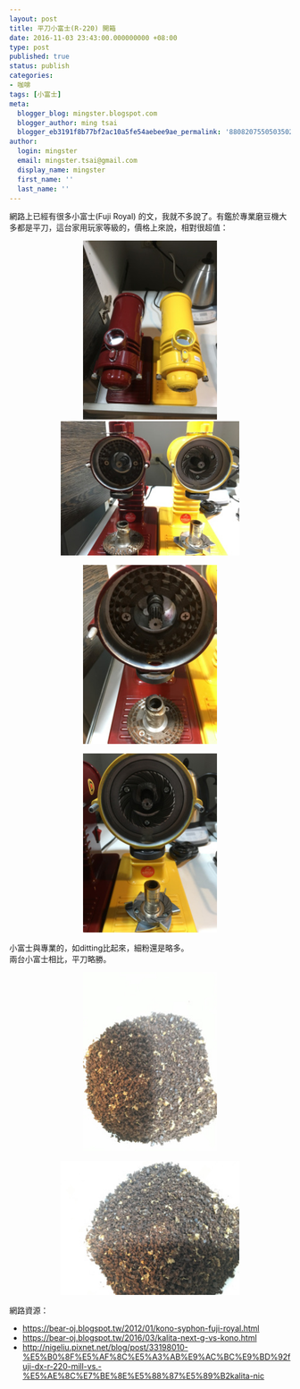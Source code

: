 ```yaml
---
layout: post
title: 平刀小富士(R-220) 開箱
date: 2016-11-03 23:43:00.000000000 +08:00
type: post
published: true
status: publish
categories:
- 咖啡
tags: [小富士]
meta:
  blogger_blog: mingster.blogspot.com
  blogger_author: ming tsai
  blogger_eb3191f8b77bf2ac10a5fe54aebee9ae_permalink: '8808207550503502590'
author:
  login: mingster
  email: mingster.tsai@gmail.com
  display_name: mingster
  first_name: ''
  last_name: ''
---
```

<p>網路上已經有很多小富士(Fuji Royal) 的文，我就不多說了。有鑑於專業磨豆機大多都是平刀，這台家用玩家等級的，價格上來說，相對很超值：</p>
<div class="separator" style="clear:both;text-align:center;"><a href="https://mingster.files.wordpress.com/2016/11/16efa-img_1047.jpg" style="margin-left:1em;margin-right:1em;"><img border="0" height="320" src="/img/16efa-img_1047.jpg?w=225" width="240" /></a></div>
<div class="separator" style="clear:both;text-align:center;"><a href="https://mingster.files.wordpress.com/2016/11/3260f-img_1042.jpg" style="margin-left:1em;margin-right:1em;"><img border="0" height="240" src="/img/3260f-img_1042.jpg?w=300" width="320" /></a></div>
<p>
<div class="separator" style="clear:both;text-align:center;"><a href="https://mingster.files.wordpress.com/2016/11/d3a36-img_1043.jpg" style="margin-left:1em;margin-right:1em;"><img border="0" height="320" src="/img/d3a36-img_1043.jpg?w=225" width="240" /></a></div>
<p>
<div class="separator" style="clear:both;text-align:center;"><a href="https://mingster.files.wordpress.com/2016/11/6299c-img_1044.jpg" style="margin-left:1em;margin-right:1em;"><img border="0" height="320" src="/img/6299c-img_1044.jpg?w=225" width="240" /></a></div>
<div class="separator" style="clear:both;text-align:center;"></div>
<div class="separator" style="clear:both;text-align:center;"></div>
<p>小富士與專業的，如ditting比起來，細粉還是略多。<br />兩台小富士相比，平刀略勝。
<div class="separator" style="clear:both;text-align:center;"><a href="https://mingster.files.wordpress.com/2016/11/90d9d-img_1050.jpg" style="margin-left:1em;margin-right:1em;"><img border="0" height="320" src="/img/90d9d-img_1050.jpg?w=225" width="240" /></a></div>
<p>
<div class="separator" style="clear:both;text-align:center;"><a href="https://mingster.files.wordpress.com/2016/11/6d6e2-img_1051.jpg" style="margin-left:1em;margin-right:1em;"><img border="0" height="240" src="/img/6d6e2-img_1051.jpg?w=300" width="320" /></a></div>
<div class="separator" style="clear:both;text-align:center;"></div>
<p>網路資源：
<ul>
<li><a href="https://bear-oj.blogspot.tw/2012/01/kono-syphon-fuji-royal.html">https://bear-oj.blogspot.tw/2012/01/kono-syphon-fuji-royal.html</a></li>
<li><a href="https://bear-oj.blogspot.tw/2016/03/kalita-next-g-vs-kono.html">https://bear-oj.blogspot.tw/2016/03/kalita-next-g-vs-kono.html</a></li>
<li><a href="http://nigeliu.pixnet.net/blog/post/33198010-%E5%B0%8F%E5%AF%8C%E5%A3%AB%E9%AC%BC%E9%BD%92fuji-dx-r-220-mill-vs.-%E5%AE%8C%E7%BE%8E%E5%88%87%E5%89%B2kalita-nic">http://nigeliu.pixnet.net/blog/post/33198010-%E5%B0%8F%E5%AF%8C%E5%A3%AB%E9%AC%BC%E9%BD%92fuji-dx-r-220-mill-vs.-%E5%AE%8C%E7%BE%8E%E5%88%87%E5%89%B2kalita-nic</a></li>
</ul>
